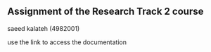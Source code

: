 ## Assignment of the Research Track 2 course 
 saeed kalateh (4982001)

use the link to access the documentation





